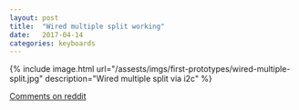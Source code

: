 ```yaml
---
layout: post
title:  "Wired multiple split working"
date:   2017-04-14
categories: keyboards
---
```


{% include image.html url="/assests/imgs/first-prototypes/wired-multiple-split.jpg" description="Wired multiple split via i2c" %}

[Comments on reddit](http://blog.seethis.link/2017/04/14/wired-multiple-split.html)
